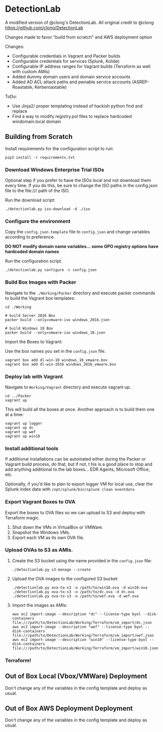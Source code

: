 # DetectionLab 

A modified version of @clong's DetectionLab. All original credit to @clong <https://github.com/clong/DetectionLab>

Changes made to favor "build from scratch" and AWS deployment option

Changes: 
* Configurable credentials in Vagrant and Packer builds
* Configurable credentials for services (Splunk, Kolide)
* Configurable IP address ranges for Vagrant builds (Terraform as well with custom AMIs)
* Added dummy domain users and domain service accounts
* Added AD ACL attack paths and pwnable service accounts (ASREP-Roastable, Kerberoastable)


ToDo:
* Use Jinja2/ proper templating instead of hackish python find and replace
* Find a way to modify registry.pol files to replace hardcoded windomain.local domain

## Building from Scratch


Install requirements for the configuration script to run:

```
pip3 install -r requirements.txt
```

### Download Windows Enterprise Trial ISOs

Optional step if you prefer to have the ISOs local and not download them every time. If you do this, be sure to change the ISO paths in the config.json file to the file:/// path of the ISO.

Run the download script: 

```
./detectionlab.py iso-download -d ./iso
```

### Configure the environment

Copy the `config.json.template` file to `config.json` and change variables according to preference.

**DO NOT modify domain name variables... some GPO registry options have hardcoded domain names**

Run the configuration script.

```
./detectionlab.py configure -c config.json

```

### Build Box Images with Packer

Navigate to the `./Working/Packer` directory and execute packer commands to build the Vagrant box templates:

```
cd ./Working

# build Server 2016 Box
packer build --only=vmware-iso windows_2016.json 

# build Windows 10 Box
packer build --only=vmware-iso windows_10.json 

```

Import the Boxes to Vagrant:

Use the box names you set in the `config.json` file.

```
vagrant box add dl-win-10 windows_10_vmware.box
vagrant box add dl-win-2016 windows_2016_vmware.box
```

### Deploy lab with Vagrant

Navigate to `Working/Vagrant` directory and execute vagrant up.

```
cd ../Packer
vagrant up
```

This will build all the boxes at once. Another approach is to build them one at a time: 

```
vagrant up logger
vagrant up dc
vagrant up wef
vagrant up win10
```

### Install additional tools 

If additional installations can be automated either during the Packer or Vagrant build process, do that, but if not,
t his is a good place to stop and add anything additional to the lab boxes... EDR Agents, Microsoft Office, etc. 

Optionally, if you'd like to plan to export logger VM for local use, clear the Splunk index data with `/opt/splunk/bin/splunk clean eventdata`

### Export Vagrant Boxes to OVA

Export the boxes to OVA files so we can upload to S3 and deploy with Terraform magic.

1. Shut down the VMs in VirtualBox or VMWare. 
2. Snapshot the Windows VMs.
3. Export each VM as its own OVA file.

### Upload OVAs to S3 as AMIs.

1. Create the S3 bucket using the name provided in the `config.json` file:
    ```
    ./detectionlab.py s3-manage --create 
    ```

2. Upload the OVA images to the configured S3 bucket:
    ```
    ./detectionlab.py ova-to-s3 -o /path/to/win10.ova -d win10.ova
    ./detectionlab.py ova-to-s3 -o /path/to/dc.ova -d dc.ova
    ./detectionlab.py ova-to-s3 -o /path/to/wef.ova -d wef.ova
    ```

3. Import the images as AMIs:

    ```
    aws ec2 import-image --description "dc" --license-type byol --disk-containers file:///path/to/DetectionLab/Working/Terraform/vm_import/dc.json
    aws ec2 import-image --description "wef" --license-type byol --disk-containers file:///path/to/DetectionLab/Working/Terraform/vm_import/wef.json
    aws ec2 import-image --description "win10" --license-type byol --disk-containers file:///path/to/DetectionLab/Working/Terraform/vm_import/win10.json
    ```

### Terraform!

## Out of Box Local (Vbox/VMWare) Deployment

Don't change any of the variables in the config template and deploy as usual.

## Out of Box AWS Deployment Deployment

Don't change any of the variables in the config template and deploy as usual.